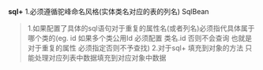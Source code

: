 **sql+**
1.必须遵循驼峰命名风格(实体类名对应的表的列名)
SqlBean 
>1.如果配置了具体的sql语句对于重复的属性名(或者列名)必须指代具体属于哪个类的(eg. id 如果多个类公用Id 必须配置 类名.id 否则不会查询  也就是对于重复的属性 必须指定否则不予查找)
>2.对于sql+ 填充到对象的方法 只能处理对应列表中数据填充到对应对象中数据